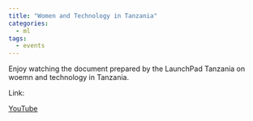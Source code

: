 ```yaml
---
title: "Women and Technology in Tanzania"
categories:
  - ml
tags:
  - events
---
```

Enjoy watching the document prepared by the LaunchPad Tanzania on woemn and technology in Tanzania.

Link:

[YouTube](https://www.youtube.com/watch?v=kVOPgxT-dD4)
